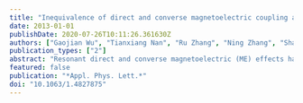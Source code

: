 ```yaml
---
title: "Inequivalence of direct and converse magnetoelectric coupling at electromechanical resonance"
date: 2013-01-01
publishDate: 2020-07-26T10:11:26.361630Z
authors: ["Gaojian Wu", "Tianxiang Nan", "Ru Zhang", "Ning Zhang", "Shandong Li", "Nian X. Sun"]
publication_types: ["2"]
abstract: "Resonant direct and converse magnetoelectric (ME) effects have been investigated experimentally and theoretically in FeGa/PZT/FeGa sandwich laminate composites under the same electric and magnetic bias conditions. Resonant direct ME effect (DME) occurs at antiresonance frequency while resonant converse ME effect (CME) occurs at resonance frequency. The antiresonance and resonance frequencies have close but different values under identical bias conditions. The magnitudes of resonant effective ME coefficients for direct and converse ME effects are also not equal. A model was developed to describe the frequency response of DME and CME in laminate composite, which was in good agreement with experimental results. © 2013 AIP Publishing LLC."
featured: false
publication: "*Appl. Phys. Lett.*"
doi: "10.1063/1.4827875"
---
```


